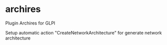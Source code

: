 # archires
Plugin Archires for GLPI

Setup automatic action "CreateNetworkArchitecture" for generate network architecture
